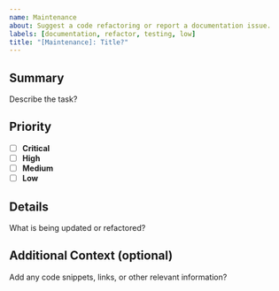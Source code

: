 ```yaml
---
name: Maintenance
about: Suggest a code refactoring or report a documentation issue.
labels: [documentation, refactor, testing, low]
title: "[Maintenance]: Title?"
---
```


## Summary

Describe the task?

## Priority

- [ ] **Critical**
- [ ] **High**
- [ ] **Medium**
- [ ] **Low**

## Details

What is being updated or refactored?

## Additional Context (optional)

Add any code snippets, links, or other relevant information?
